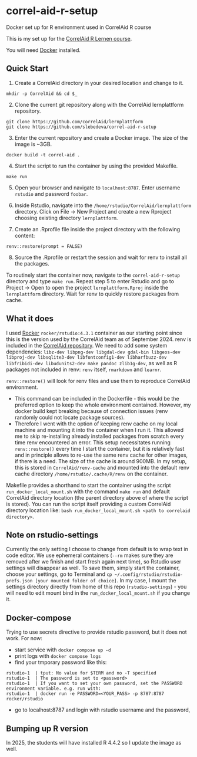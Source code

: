 # correl-aid-r-setup

Docker set up for R environment used in CorrelAid R course

This is my set up for the [CorrelAid R Lernen course](https://www.correlaid.org/bildung/r-lernen/).

You will need [Docker](https://www.docker.com/) installed.

## Quick Start

1. Create a CorrelAid directory in your desired location and change to it.

```
mkdir -p CorrelAid && cd $_
```

2. Clone the current git repository along with the CorrelAid lernplattform repository.

```
git clone https://github.com/correlAid/lernplattform
git clone https://github.com/slebedeva/correl-aid-r-setup
```

3. Enter the current repository and create a Docker image. The size of the image is ~3GB.

```
docker build -t correl-aid .
```

4. Start the script to run the container by using the provided Makefile.

```
make run
```

5. Open your browser and navigate to `localhost:8787`. Enter username `rstudio` and password `foobar`.

6. Inside Rstudio, navigate into the `/home/rstudio/CorrelAid/lernplattform` directory. Click on File -> New Project and create a new Rproject choosing existing directory `lernplattform`.

7. Create an .Rprofile file inside the project directory with the following content:

```
renv::restore(prompt = FALSE)
```

8. Source the .Rprofile or restart the session and wait for renv to install all the packages.

To routinely start the container now, navigate to the `correl-aid-r-setup` directory and type `make run`. Repeat step 5 to enter Rstudio and go to Project -> Open to open the project `lernplattform.Rproj` inside the `lernplattform` directory. Wait for renv to quickly restore packages from cache.
 
## What it does

I used [Rocker](https://rocker-project.org/) `rocker/rstudio:4.3.1` container as our starting point since this is the version used by the CorrelAid team as of September 2024. renv is included in the [CorrelAid repository](https://github.com/correlAid/lernplattform?tab=readme-ov-file#package-management-mit-renv). We need to add some system dependencies: `libz-dev libpng-dev libgdal-dev gdal-bin libgeos-dev libproj-dev libsqlite3-dev libfontconfig1-dev libharfbuzz-dev libfribidi-dev libudunits2-dev make pandoc zlib1g-dev`, as well as R packages not included in renv: `renv` itself, `rmarkdown` and `learnr`.

`renv::restore()` will look for renv files and use them to reproduce CorrelAid environment. 

- This command can be included in the Dockerfile - this would be the preferred option to keep the whole environment contained. However, my docker build kept breaking because of connection issues (renv randomly could not locate package sources).
- Therefore I went with the option of keeping renv cache on my local machine and mounting it into the container when I run it. This allowed me to skip re-installing already installed packages from scratch every time renv encountered an error. This setup necessitates running `renv::restore()` every time I start the container, but it is relatively fast and in principle allows to re-use the same renv cache for other images, if there is a need. The size of the cache is around 900MB. In my setup, this is stored in `CorrelAid/renv-cache` and mounted into the default renv cache directory `/home/rstudio/.cache/R/renv` on the container.

Makefile provides a shorthand to start the container using the script `run_docker_local_mount.sh` with the command `make run` and default CorrelAid directory location (the parent directory above of where the script is stored). You can run the script itself providing a custom CorrelAid directory location like: `bash run_docker_local_mount.sh <path to correlaid directory>`.

## Note on rstudio-settings

Currently the only setting I choose to change from default is to wrap text in code editor. We use ephemeral containers (`--rm` makes sure they are removed after we finish and start fresh again next time), so Rstudio user settings will disappear as well. To save them, simply start the container, choose your settings, go to Terminal and `cp ~/.config/rstudio/rstudio-prefs.json [your mounted folder of choice]`. In my case, I mount the settings directory directly from home of this repo (`rstudio-settings`) - you will need to edit mount bind in the `run_docker_local_mount.sh` if you change it.

## Docker-compose

Trying to use secrets directive to provide rstudio password, but it does not work. For now:

- start service with `docker compose up -d`
- print logs with `docker compose logs`
- find your tmporary password like this:
```
rstudio-1  | tput: No value for $TERM and no -T specified
rstudio-1  | The password is set to <password>
rstudio-1  | If you want to set your own password, set the PASSWORD environment variable. e.g. run with:
rstudio-1  | docker run -e PASSWORD=<YOUR_PASS> -p 8787:8787 rocker/rstudio
```
- go to localhost:8787 and login with rstudio username and the password,

## Bumping up R version 

In 2025, the students will have installed R 4.4.2 so I update the image as well.
